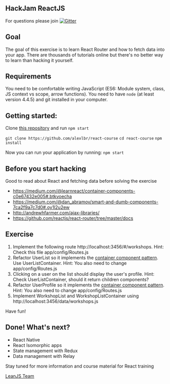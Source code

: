 ## HackJam ReactJS

For questions please join [![Gitter](https://badges.gitter.im/hackages/hackjam-react.svg)](https://gitter.im/alexlbr/react-course?utm_source=badge&utm_medium=badge&utm_campaign=pr-badge)

## Goal
The goal of this exercise is to learn React Router and how to fetch data into your app.
There are thousands of tutorials online but there's no better way to learn than hacking it yourself.

## Requirements
You need to be comfortable writing JavaScript (ES6: Module system, class, JS context vs scope, arrow functions).
You need to have `node` (at least version 4.4.5) and git installed in your computer.

## Getting started:

Clone [this repository](https://github.com/alexlbr/react-course) and run `npm start`

`git clone https://github.com/alexlbr/react-course` 
`cd react-course` 
`npm install`

Now you can run your application by running: `npm start`

## Before you start hacking 

Good to read about React and fetching data before solving the exercise

- https://medium.com/@learnreact/container-components-c0e67432e005#.btkvoecha
- https://medium.com/@dan_abramov/smart-and-dumb-components-7ca2f9a7c7d0#.oy1l2u2ew
- http://andrewhfarmer.com/ajax-libraries/
- https://github.com/reactjs/react-router/tree/master/docs 

## Exercise

1. Implement the following route http://localhost:3456/#/workshops. Hint: Check this file app/config/Routes.js
2. Refactor UserList so it implements the [container component pattern](https://medium.com/@learnreact/container-components-c0e67432e005).
    Use UserListContainer. Hint: You also need to change app/config/Routes.js
3. Clicking on a user on the list should display the user's profile. Hint:  Check UserListContainer, should it return children components?  
4. Refactor UserProfile so it implements the [container component pattern](https://medium.com/@learnreact/container-components-c0e67432e005). Hint: You also need to change app/config/Routes.js
5. Implement WorkshopList and WorkshopListContainer using http://localhost:3456/data/workshops.js

Have fun!

## Done! What's next?

- React Native
- React Isomorphic apps
- State management with Redux
- Data management with Relay

Stay tuned for more information and course material for React training

[LeanJS Team](http://leanjs.com)
